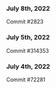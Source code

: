 ### July 8th, 2022

Commit #2823

### July 5th, 2022

Commit #314353


### July 4th, 2022

Commit #72281
